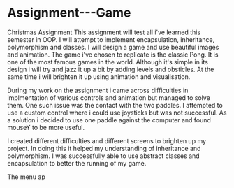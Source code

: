 # Assignment---Game
Christmas Assignment
This assignment will test all i've learned this semester in OOP. I will attempt to implement encapsulation, inheritance, polymorphism and classes. I will design a game and use beautiful images and animation. The game i've chosen to replicate is the classic Pong. It is one of the most famous games in the world. Although it's simple in its design i will try and jazz it up a bit by adding levels and obsticles. At the same time i will brighten it up using animation and visualisation.

During my work on the assignment i came across difficulties in implmentation of various controls and animation but managed to solve them. One such issue was the contact with the two paddles. I attempted to use a custom control where i could use joysticks but was not successful. As a solution i decided to use one paddle against the computer and found mouseY to be more useful. 

I created different difficulties and different screens to brighten up my project. In doing this it helped my understanding of inheritance and polymorphism. I was successfully able to use abstract classes and encapsulation to better the running of my game.

The menu ap
